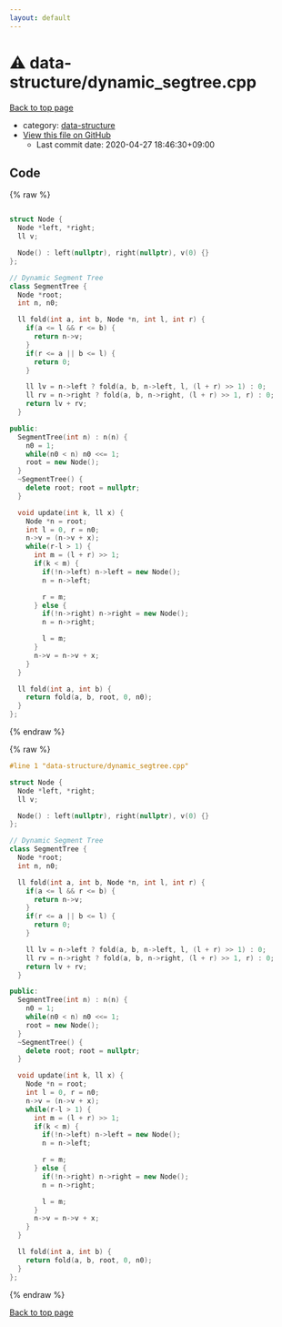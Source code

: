```yaml
---
layout: default
---
```


<!-- mathjax config similar to math.stackexchange -->
<script type="text/javascript" async
  src="https://cdnjs.cloudflare.com/ajax/libs/mathjax/2.7.5/MathJax.js?config=TeX-MML-AM_CHTML">
</script>
<script type="text/x-mathjax-config">
  MathJax.Hub.Config({
    TeX: { equationNumbers: { autoNumber: "AMS" }},
    tex2jax: {
      inlineMath: [ ['$','$'] ],
      processEscapes: true
    },
    "HTML-CSS": { matchFontHeight: false },
    displayAlign: "left",
    displayIndent: "2em"
  });
</script>

<script type="text/javascript" src="https://cdnjs.cloudflare.com/ajax/libs/jquery/3.4.1/jquery.min.js"></script>
<script src="https://cdn.jsdelivr.net/npm/jquery-balloon-js@1.1.2/jquery.balloon.min.js" integrity="sha256-ZEYs9VrgAeNuPvs15E39OsyOJaIkXEEt10fzxJ20+2I=" crossorigin="anonymous"></script>
<script type="text/javascript" src="../../assets/js/copy-button.js"></script>
<link rel="stylesheet" href="../../assets/css/copy-button.css" />


# :warning: data-structure/dynamic_segtree.cpp

<a href="../../index.html">Back to top page</a>

* category: <a href="../../index.html#36397fe12f935090ad150c6ce0c258d4">data-structure</a>
* <a href="{{ site.github.repository_url }}/blob/master/data-structure/dynamic_segtree.cpp">View this file on GitHub</a>
    - Last commit date: 2020-04-27 18:46:30+09:00




## Code

<a id="unbundled"></a>
{% raw %}
```cpp

struct Node {
  Node *left, *right;
  ll v;

  Node() : left(nullptr), right(nullptr), v(0) {}
};

// Dynamic Segment Tree
class SegmentTree {
  Node *root;
  int n, n0;

  ll fold(int a, int b, Node *n, int l, int r) {
    if(a <= l && r <= b) {
      return n->v;
    }
    if(r <= a || b <= l) {
      return 0;
    }

    ll lv = n->left ? fold(a, b, n->left, l, (l + r) >> 1) : 0;
    ll rv = n->right ? fold(a, b, n->right, (l + r) >> 1, r) : 0;
    return lv + rv;
  }

public:
  SegmentTree(int n) : n(n) {
    n0 = 1;
    while(n0 < n) n0 <<= 1;
    root = new Node();
  }
  ~SegmentTree() {
    delete root; root = nullptr;
  }

  void update(int k, ll x) {
    Node *n = root;
    int l = 0, r = n0;
    n->v = (n->v + x);
    while(r-l > 1) {
      int m = (l + r) >> 1;
      if(k < m) {
        if(!n->left) n->left = new Node();
        n = n->left;

        r = m;
      } else {
        if(!n->right) n->right = new Node();
        n = n->right;

        l = m;
      }
      n->v = n->v + x;
    }
  }

  ll fold(int a, int b) {
    return fold(a, b, root, 0, n0);
  }
};

```
{% endraw %}

<a id="bundled"></a>
{% raw %}
```cpp
#line 1 "data-structure/dynamic_segtree.cpp"

struct Node {
  Node *left, *right;
  ll v;

  Node() : left(nullptr), right(nullptr), v(0) {}
};

// Dynamic Segment Tree
class SegmentTree {
  Node *root;
  int n, n0;

  ll fold(int a, int b, Node *n, int l, int r) {
    if(a <= l && r <= b) {
      return n->v;
    }
    if(r <= a || b <= l) {
      return 0;
    }

    ll lv = n->left ? fold(a, b, n->left, l, (l + r) >> 1) : 0;
    ll rv = n->right ? fold(a, b, n->right, (l + r) >> 1, r) : 0;
    return lv + rv;
  }

public:
  SegmentTree(int n) : n(n) {
    n0 = 1;
    while(n0 < n) n0 <<= 1;
    root = new Node();
  }
  ~SegmentTree() {
    delete root; root = nullptr;
  }

  void update(int k, ll x) {
    Node *n = root;
    int l = 0, r = n0;
    n->v = (n->v + x);
    while(r-l > 1) {
      int m = (l + r) >> 1;
      if(k < m) {
        if(!n->left) n->left = new Node();
        n = n->left;

        r = m;
      } else {
        if(!n->right) n->right = new Node();
        n = n->right;

        l = m;
      }
      n->v = n->v + x;
    }
  }

  ll fold(int a, int b) {
    return fold(a, b, root, 0, n0);
  }
};

```
{% endraw %}

<a href="../../index.html">Back to top page</a>

